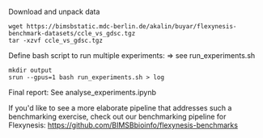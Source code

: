 Download and unpack data 

```
wget https://bimsbstatic.mdc-berlin.de/akalin/buyar/flexynesis-benchmark-datasets/ccle_vs_gdsc.tgz
tar -xzvf ccle_vs_gdsc.tgz 
```

Define bash script to run multiple experiments:
=> see run_experiments.sh

```
mkdir output
srun --gpus=1 bash run_experiments.sh > log 

```

Final report: See analyse_experiments.ipynb

If you'd like to see a more elaborate pipeline that addresses such a benchmarking exercise, check out our benchmarking pipeline for Flexynesis:
https://github.com/BIMSBbioinfo/flexynesis-benchmarks




